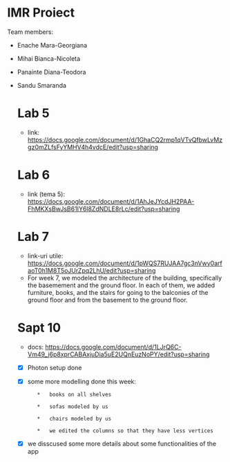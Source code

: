 # IMR Proiect

Team members: 

* Enache Mara-Georgiana<br>
* Mihai Bianca-Nicoleta<br>
* Panainte Diana-Teodora<br>
* Sandu Smaranda

  # Lab 5

  * link: https://docs.google.com/document/d/1GhaCQ2rmp1qVTvQfbwLvMzgz0mZLfsFyYMHV4h4vdcE/edit?usp=sharing
  
  # Lab 6

  * link (tema 5): https://docs.google.com/document/d/1AhJeJYcdJH2PAA-FhMKXsBwJsB61IY6l8ZdNDLE8rLc/edit?usp=sharing
 
  # Lab 7

  * link-uri utile: https://docs.google.com/document/d/1pWQS7RUJAA7gc3nVwy0arfaoT0h1M8T5oJUrZpq2LhU/edit?usp=sharing
  * For week 7, we modeled the architecture of the building, specifically the basemement and the ground floor. In each of them, we added furniture, books, and the stairs for going to the balconies of the ground floor and from the basement to the ground floor.

  # Sapt 10

  * docs: https://docs.google.com/document/d/1LJrQ6C-Vm49_j6p8xprCABAxjuDia5uE2UQnEuzNoPY/edit?usp=sharing
  - [X]  Photon setup done
  - [X]  some more modelling done this week:
  
            *   books on all shelves
         
            *   sofas modeled by us
         
            *   chairs modeled by us

            *   we edited the columns so that they have less vertices
   - [X]  we disscused some more details about some functionalities of the app
